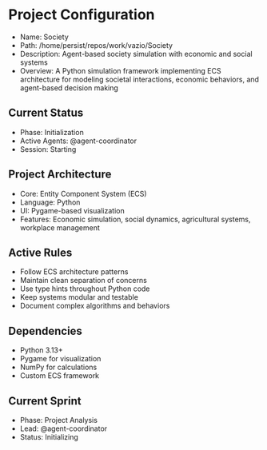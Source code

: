 # Project Configuration

- Name: Society
- Path: /home/persist/repos/work/vazio/Society
- Description: Agent-based society simulation with economic and social systems
- Overview: A Python simulation framework implementing ECS architecture for modeling societal interactions, economic behaviors, and agent-based decision making

## Current Status
- Phase: Initialization
- Active Agents: @agent-coordinator
- Session: Starting

## Project Architecture
- Core: Entity Component System (ECS)
- Language: Python
- UI: Pygame-based visualization
- Features: Economic simulation, social dynamics, agricultural systems, workplace management

## Active Rules
- Follow ECS architecture patterns
- Maintain clean separation of concerns
- Use type hints throughout Python code
- Keep systems modular and testable
- Document complex algorithms and behaviors

## Dependencies
- Python 3.13+
- Pygame for visualization
- NumPy for calculations
- Custom ECS framework

## Current Sprint
- Phase: Project Analysis
- Lead: @agent-coordinator
- Status: Initializing